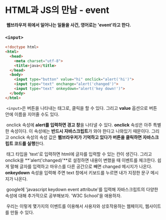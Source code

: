 # HTML과 JS의 만남 - event



​	**웹브라우저 위에서 일어나는 일들을 사건, 영어로는 'event'라고 한다.**



### `<input>`

```html
<!doctype html>
<html>
  <head>
    <meta charset="utf-8">
    <title>java</title>
  </head>
  <body>
    <input type="button" value="hi" onclick="alert('hi')">
    <input type="text" onchange="alert('changed')">
    <input type="text" onkeydown="alert('key down!')">
  </body>
</html>
```

​	`<input>`은 버튼을 나타내는 태그로, 클릭을 할 수 있다. 그리고 **value** 옵션으로 버튼 안에 이름을 지어줄 수도 있다.

​	onclick 속성에 **alert를 입력하면 경고 창**을 나타낼 수 있다. **onclick** 속성은 아주 특별한 속성이다. 이 속성에는 **반드시 자바스크립트**가 와야 한다고 나와있기 때문이다. 그리고 onclick 속성의 속성 값은 **웹브라우저가 기억하고 있다가 버튼을 클릭하면 자바스크립트 코드를 실행**한다.

​	태그 타입을 'text'로 입력하면 html에 글자를 입력할 수 있는 칸이 생긴다. 그리고 onclick을 **'alert('changed)'**로 설정하면 내용이 변했을 때 이벤트를 체크한다. 쉽게 말해 글자를 입력하고 마우스를 다른 공간으로 빼면 changed 메시지가 나온다. **onkeydown** 속성을 입력해 주면 text 창에서 키보드를 누르면 내가 지정한 문구 메시지가 나온다.

​	google에 'javascript keydown event attribute'를 입력해 자바스크립트의 다양한 속성에 대해 추가적으로 공부해보자. 'W3C School'을 애용하자.

​	우리는 이렇게 몇가지의 이벤트를 이용해서 사용자와 상호작용하는 웹페이지, 웹사이트를 만들 수 있다.
